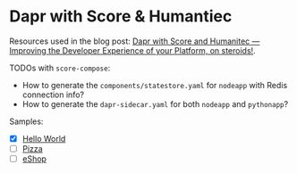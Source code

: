# Dapr with Score & Humantiec

Resources used in the blog post: [Dapr with Score and Humanitec — Improving the Developer Experience of your Platform, on steroids!](https://medium.com/@mabenoit/dapr-with-score-and-humanitec-developer-experience-with-your-platform-on-steroids-a848f2de0a5a).

TODOs with `score-compose`:
- How to generate the `components/statestore.yaml` for `nodeapp` with Redis connection info?
- How to generate the `dapr-sidecar.yaml` for both `nodeapp` and `pythonapp`?

Samples:
- [X] [Hello World](./apps/hello-world/)
- [ ] [Pizza](./apps/pizza/)
- [ ] [eShop](./apps/e-shop/)
